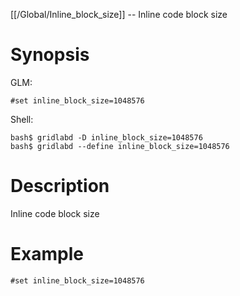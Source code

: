[[/Global/Inline_block_size]] -- Inline code block size

# Synopsis

GLM:

~~~
#set inline_block_size=1048576
~~~

Shell:

~~~
bash$ gridlabd -D inline_block_size=1048576
bash$ gridlabd --define inline_block_size=1048576
~~~

# Description

Inline code block size

# Example

~~~
#set inline_block_size=1048576
~~~
